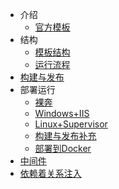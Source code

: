 - 介绍
	- [官方模板](/官方模板.md)
- 结构
    - [模板结构](/模板结构.md)
    - [运行流程](/运行流程.md)
- [构建与发布](/构建与发布.md)
- 部署运行
    - [裸奔](裸奔.md)
    - [Windows+IIS](/Windows+IIS.md)
    - [Linux+Supervisor](/Linux+Supervisor.md)
    - [构建与发布补充](/构建与发布补充.md)
    - [部署到Docker](/部署到docker.md)
- [中间件](/中间件.md)
- [依赖着关系注入](/依赖着关系注入.md)
